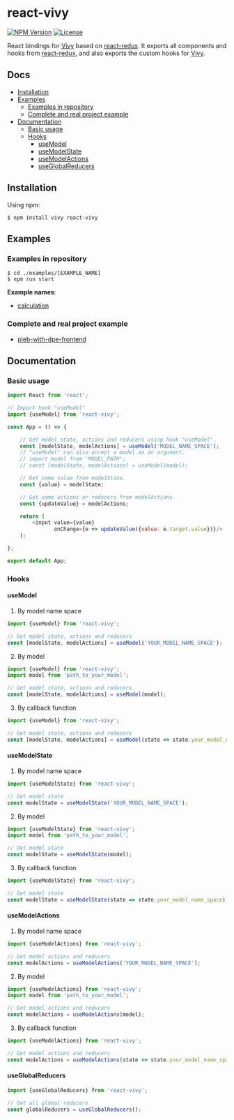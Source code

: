 [npm-image]: https://img.shields.io/npm/v/react-vivy.svg?style=flat-square

[npm-url]: https://npmjs.org/package/react-vivy

[license-image]: https://img.shields.io/npm/l/react-vivy.svg?style=flat-square

[vivy-url]: https://github.com/fatalxiao/vivy

[react-redux-url]: https://github.com/reduxjs/react-redux

[calculation-example-url]: https://github.com/fatalxiao/react-vivy/tree/main/examples/calculation

[pieb-with-dpe-frontend-url]: https://github.com/fatalxiao/pieb-with-dpe-frontend

# react-vivy

[![NPM Version][npm-image]][npm-url]
[![License][license-image]][npm-url]

React bindings for [Vivy][vivy-url] based on [react-redux][react-redux-url]. It exports all components and hooks
from [react-redux][react-redux-url], and also exports the custom hooks for [Vivy][vivy-url].

## Docs

* [Installation](#installation)
* [Examples](#examples)
    * [Examples in repository](#examples-in-repository)
    * [Complete and real project example](#complete-and-real-project-example)
* [Documentation](#documentation)
    * [Basic usage](#basic-usage)
    * [Hooks](#hooks)
        * [useModel](#useModel)
        * [useModelState](#useModelState)
        * [useModelActions](#useModelActions)
        * [useGlobalReducers](#useGlobalReducers)

## Installation

Using npm:

```shell
$ npm install vivy react-vivy
```

## Examples

### Examples in repository

```shell
$ cd ./examples/[EXAMPLE_NAME]
$ npm run start
```

**Example names**:

* [calculation][calculation-example-url]

### Complete and real project example

* [pieb-with-dpe-frontend][pieb-with-dpe-frontend-url]

## Documentation

### Basic usage

```js
import React from 'react';

// Import hook "useModel"
import {useModel} from 'react-vivy';

const App = () => {

    // Get model state, actions and reducers using hook "useModel".
    const [modelState, modelActions] = useModel('MODEL_NAME_SPACE');
    // "useModel" can also accept a model as an argument.
    // import model from 'MODEL_PATH';
    // const [modelState, modelActions] = useModel(model);

    // Get some value from modelState.
    const {value} = modelState;

    // Get some actions or reducers from modelActions.
    const {updateValue} = modelActions;

    return (
        <input value={value}
               onChange={e => updateValue({value: e.target.value})}/>
    );

};

export default App;
```

### Hooks

#### useModel

1. By model name space

```js
import {useModel} from 'react-vivy';

// Get model state, actions and reducers
const [modelState, modelActions] = useModel('YOUR_MODEL_NAME_SPACE');
```

2. By model

```js
import {useModel} from 'react-vivy';
import model from 'path_to_your_model';

// Get model state, actions and reducers
const [modelState, modelActions] = useModel(model);
```

3. By callback function

```js
import {useModel} from 'react-vivy';

// Get model state, actions and reducers
const [modelState, modelActions] = useModel(state => state.your_model_name_space);
```

#### useModelState

1. By model name space

```js
import {useModelState} from 'react-vivy';

// Get model state
const modelState = useModelState('YOUR_MODEL_NAME_SPACE');
```

2. By model

```js
import {useModelState} from 'react-vivy';
import model from 'path_to_your_model';

// Get model state
const modelState = useModelState(model);
```

3. By callback function

```js
import {useModelState} from 'react-vivy';

// Get model state
const modelState = useModelState(state => state.your_model_name_space);
```

#### useModelActions

1. By model name space

```js
import {useModelActions} from 'react-vivy';

// Get model actions and reducers
const modelActions = useModelActions('YOUR_MODEL_NAME_SPACE');
```

2. By model

```js
import {useModelActions} from 'react-vivy';
import model from 'path_to_your_model';

// Get model actions and reducers
const modelActions = useModelActions(model);
```

3. By callback function

```js
import {useModelActions} from 'react-vivy';

// Get model actions and reducers
const modelActions = useModelActions(state => state.your_model_name_space);
```

#### useGlobalReducers

```js
import {useGlobalReducers} from 'react-vivy';

// Get all global reducers
const globalReducers = useGlobalReducers();
```
